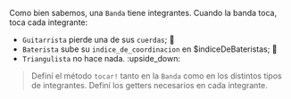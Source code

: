Como bien sabemos, una `Banda` tiene integrantes. Cuando la banda toca, toca cada integrante:

* `Guitarrista` pierde una de sus `cuerdas`; :guitar:
* `Baterista` sube su `indice_de_coordinacion` en $indiceDeBateristas; :drum:
* `Triangulista` no hace nada. :upside_down:

> Definí el método `tocar!` tanto en la `Banda` como en los distintos tipos de integrantes. Definí los getters necesarios en cada integrante.
